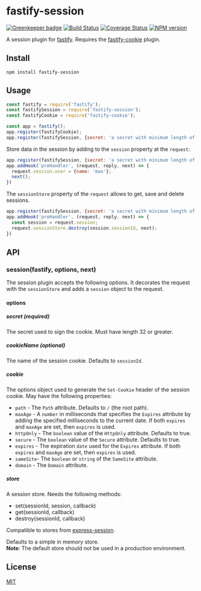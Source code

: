 # fastify-session

[![Greenkeeper badge](https://badges.greenkeeper.io/SerayaEryn/fastify-session.svg)](https://greenkeeper.io/)
[![Build Status](https://travis-ci.org/SerayaEryn/fastify-session.svg?branch=master)](https://travis-ci.org/SerayaEryn/fastify-session)
[![Coverage Status](https://coveralls.io/repos/github/SerayaEryn/fastify-session/badge.svg?branch=master)](https://coveralls.io/github/SerayaEryn/fastify-session?branch=master)
[![NPM version](https://img.shields.io/npm/v/fastify-session.svg?style=flat)](https://www.npmjs.com/package/fastify-session)

A session plugin for [fastify](http://fastify.io/). 
Requires the [fastify-cookie](https://github.com/fastify/fastify-cookie) plugin.

## Install

```
npm install fastify-session
```

## Usage

```js
const fastify = require('fastify');
const fastifySession = require('fastify-session');
const fastifyCookie = require('fastify-cookie');

const app = fastify();
app.register(fastifyCookie);
app.register(fastifySession, {secret: 'a secret with minimum length of 32 characters'});
```
Store data in the session by adding to the `session` property at the `request`:
```js
app.register(fastifySession, {secret: 'a secret with minimum length of 32 characters'});
app.addHook('preHandler', (request, reply, next) => {
  request.session.user = {name: 'max'};
  next();
})
```
The `sessionStore` property of the `request` allows to get, save and delete sessions.
```js
app.register(fastifySession, {secret: 'a secret with minimum length of 32 characters'});
app.addHook('preHandler', (request, reply, next) => {
  const session = request.session;
  request.sessionStore.destroy(session.sessionId, next);
})
```
## API
### session(fastify, options, next)
The session plugin accepts the following options. It decorates the request with the `sessionStore` and adds a `session` object to the request.
#### options
##### secret (required) 
The secret used to sign the cookie. Must have length 32 or greater.
##### cookieName (optional) 
The name of the session cookie. Defaults to `sessionId`.
##### cookie
The options object used to generate the `Set-Cookie` header of the session cookie. May have the following properties:
* `path` - The `Path` attribute. Defaults to `/` (the root path). 
* `maxAge` - A `number` in milliseconds that specifies the `Expires` attribute by adding the specified milliseconds to the current date.  If both `expires` and `maxAge` are set, then `expires` is used.
* `httpOnly` - The `boolean` value of the `HttpOnly` attribute. Defaults to true.
* `secure` - The `boolean` value of the `Secure` attribute. Defaults to true.
* `expires` - The expiration `date` used for the `Expires` attribute. If both `expires` and `maxAge` are set, then `expires` is used.
* `sameSite`- The `boolean` or `string` of the `SameSite` attribute. 
* `domain` - The `Domain` attribute.
##### store
A session store. Needs the following methods: 
* set(sessionId, session, callback)
* get(sessionId, callback)
* destroy(sessionId, callback)

Compatible to stores from [express-session](https://github.com/expressjs/session).

Defaults to a simple in memory store.</br>
**Note**: The default store should not be used in a production environment.

## License

[MIT](./LICENSE)
